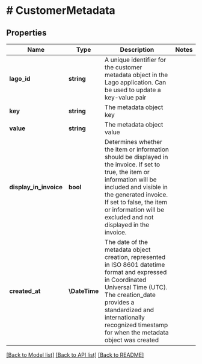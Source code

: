 # # CustomerMetadata

## Properties

Name | Type | Description | Notes
------------ | ------------- | ------------- | -------------
**lago_id** | **string** | A unique identifier for the customer metadata object in the Lago application. Can be used to update a key-value pair |
**key** | **string** | The metadata object key |
**value** | **string** | The metadata object value |
**display_in_invoice** | **bool** | Determines whether the item or information should be displayed in the invoice. If set to true, the item or information will be included and visible in the generated invoice. If set to false, the item or information will be excluded and not displayed in the invoice. |
**created_at** | **\DateTime** | The date of the metadata object creation, represented in ISO 8601 datetime format and expressed in Coordinated Universal Time (UTC). The creation_date provides a standardized and internationally recognized timestamp for when the metadata object was created |

[[Back to Model list]](../../README.md#models) [[Back to API list]](../../README.md#endpoints) [[Back to README]](../../README.md)

